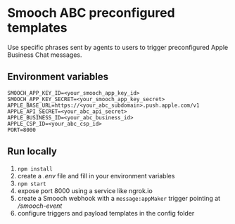 # Smooch ABC preconfigured templates

Use specific phrases sent by agents to users to trigger preconfigured Apple Business Chat messages.

## Environment variables

```
SMOOCH_APP_KEY_ID=<your_smooch_app_key_id>
SMOOCH_APP_KEY_SECRET=<your_smooch_app_key_secret>
APPLE_BASE_URL=https://<your_abc_subdomain>.push.apple.com/v1
APPLE_API_SECRET=<your_abc_api_secret>
APPLE_BUSINESS_ID=<your_abc_business_id>
APPLE_CSP_ID=<your_abc_csp_id>
PORT=8000
```

## Run locally
1. `npm install`
2. create a _.env_ file and fill in your environment variables
3. `npm start`
4. expose port 8000 using a service like ngrok.io
5. create a Smooch webhook with a `message:appMaker` trigger pointing at _/smooch-event_
6. configure triggers and payload templates in the config folder
